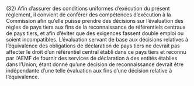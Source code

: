 (32) Afin d’assurer des conditions uniformes d’exécution du présent règlement, il convient de conférer des compétences d’exécution à la Commission afin qu’elle puisse prendre des décisions sur l’évaluation des règles de pays tiers aux fins de la reconnaissance de référentiels centraux de pays tiers, et afin d’éviter que des exigences fassent double emploi ou soient incompatibles. L’évaluation servant de base aux décisions relatives à l’équivalence des obligations de déclaration de pays tiers ne devrait pas affecter le droit d’un référentiel central établi dans ce pays tiers et reconnu par l’AEMF de fournir des services de déclaration à des entités établies dans l’Union, étant donné qu’une décision de reconnaissance devrait être indépendante d’une telle évaluation aux fins d’une décision relative à l’équivalence.